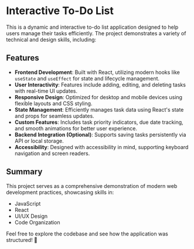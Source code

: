 

# Interactive To-Do List

This is a dynamic and interactive to-do list application designed to help users manage their tasks efficiently. The project demonstrates a variety of technical and design skills, including:

## Features

- **Frontend Development**: Built with React, utilizing modern hooks like `useState` and `useEffect` for state and lifecycle management.  
- **User Interactivity**: Features include adding, editing, and deleting tasks with real-time UI updates.  
- **Responsive Design**: Optimized for desktop and mobile devices using flexible layouts and CSS styling.  
- **State Management**: Efficiently manages task data using React's state and props for seamless updates.  
- **Custom Features**: Includes task priority indicators, due date tracking, and smooth animations for better user experience.  
- **Backend Integration (Optional)**: Supports saving tasks persistently via API or local storage.  
- **Accessibility**: Designed with accessibility in mind, supporting keyboard navigation and screen readers.  

## Summary

This project serves as a comprehensive demonstration of modern web development practices, showcasing skills in:

- JavaScript
- React
- UI/UX Design
- Code Organization

Feel free to explore the codebase and see how the application was structured! 🚀
